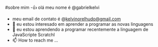 #sobre mim
-:+1: olá meu nome é @gabrielkelvi
- meu email de contato é @kelvinorelhudo@gmail.com
- 🌱 eu estou interesado em aprender a programar as novas linguagens
- 💞️ eu estou aprendendo a programar recentemente a linguagem de JavaScripte ScratchI
- 📫 How to reach me ...

